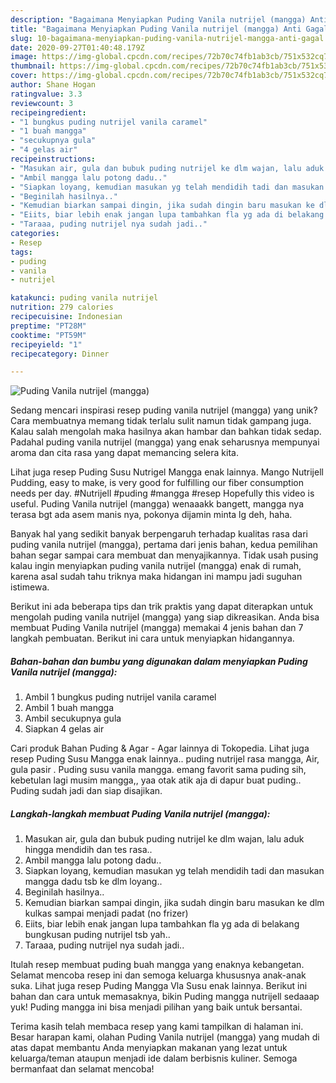 ```yaml
---
description: "Bagaimana Menyiapkan Puding Vanila nutrijel (mangga) Anti Gagal"
title: "Bagaimana Menyiapkan Puding Vanila nutrijel (mangga) Anti Gagal"
slug: 10-bagaimana-menyiapkan-puding-vanila-nutrijel-mangga-anti-gagal
date: 2020-09-27T01:40:48.179Z
image: https://img-global.cpcdn.com/recipes/72b70c74fb1ab3cb/751x532cq70/puding-vanila-nutrijel-mangga-foto-resep-utama.jpg
thumbnail: https://img-global.cpcdn.com/recipes/72b70c74fb1ab3cb/751x532cq70/puding-vanila-nutrijel-mangga-foto-resep-utama.jpg
cover: https://img-global.cpcdn.com/recipes/72b70c74fb1ab3cb/751x532cq70/puding-vanila-nutrijel-mangga-foto-resep-utama.jpg
author: Shane Hogan
ratingvalue: 3.3
reviewcount: 3
recipeingredient:
- "1 bungkus puding nutrijel vanila caramel"
- "1 buah mangga"
- "secukupnya gula"
- "4 gelas air"
recipeinstructions:
- "Masukan air, gula dan bubuk puding nutrijel ke dlm wajan, lalu aduk hingga mendidih dan tes rasa.."
- "Ambil mangga lalu potong dadu.."
- "Siapkan loyang, kemudian masukan yg telah mendidih tadi dan masukan mangga dadu tsb ke dlm loyang.."
- "Beginilah hasilnya.."
- "Kemudian biarkan sampai dingin, jika sudah dingin baru masukan ke dlm kulkas sampai menjadi padat (no frizer)"
- "Eiits, biar lebih enak jangan lupa tambahkan fla yg ada di belakang bungkusan puding nutrijel tsb yah.."
- "Taraaa, puding nutrijel nya sudah jadi.."
categories:
- Resep
tags:
- puding
- vanila
- nutrijel

katakunci: puding vanila nutrijel 
nutrition: 279 calories
recipecuisine: Indonesian
preptime: "PT28M"
cooktime: "PT59M"
recipeyield: "1"
recipecategory: Dinner

---
```



![Puding Vanila nutrijel (mangga)](https://img-global.cpcdn.com/recipes/72b70c74fb1ab3cb/751x532cq70/puding-vanila-nutrijel-mangga-foto-resep-utama.jpg)

Sedang mencari inspirasi resep puding vanila nutrijel (mangga) yang unik? Cara membuatnya memang tidak terlalu sulit namun tidak gampang juga. Kalau salah mengolah maka hasilnya akan hambar dan bahkan tidak sedap. Padahal puding vanila nutrijel (mangga) yang enak seharusnya mempunyai aroma dan cita rasa yang dapat memancing selera kita.

Lihat juga resep Puding Susu Nutrigel Mangga enak lainnya. Mango Nutrijell Pudding, easy to make, is very good for fulfilling our fiber consumption needs per day. #Nutrijell #puding #mangga #resep Hopefully this video is useful. Puding Vanila nutrijel (mangga) wenaaakk bangett, mangga nya terasa bgt ada asem manis nya, pokonya dijamin minta lg deh, haha.

Banyak hal yang sedikit banyak berpengaruh terhadap kualitas rasa dari puding vanila nutrijel (mangga), pertama dari jenis bahan, kedua pemilihan bahan segar sampai cara membuat dan menyajikannya. Tidak usah pusing kalau ingin menyiapkan puding vanila nutrijel (mangga) enak di rumah, karena asal sudah tahu triknya maka hidangan ini mampu jadi suguhan istimewa.


Berikut ini ada beberapa tips dan trik praktis yang dapat diterapkan untuk mengolah puding vanila nutrijel (mangga) yang siap dikreasikan. Anda bisa membuat Puding Vanila nutrijel (mangga) memakai 4 jenis bahan dan 7 langkah pembuatan. Berikut ini cara untuk menyiapkan hidangannya.

<!--inarticleads1-->

##### Bahan-bahan dan bumbu yang digunakan dalam menyiapkan Puding Vanila nutrijel (mangga):

1. Ambil 1 bungkus puding nutrijel vanila caramel
1. Ambil 1 buah mangga
1. Ambil secukupnya gula
1. Siapkan 4 gelas air


Cari produk Bahan Puding &amp; Agar - Agar lainnya di Tokopedia. Lihat juga resep Puding Susu Mangga enak lainnya.. puding nutrijel rasa mangga, Air, gula pasir . Puding susu vanila mangga. emang favorit sama puding sih, kebetulan lagi musim mangga,, yaa otak atik aja di dapur buat puding.. Puding sudah jadi dan siap disajikan. 

<!--inarticleads2-->

##### Langkah-langkah membuat Puding Vanila nutrijel (mangga):

1. Masukan air, gula dan bubuk puding nutrijel ke dlm wajan, lalu aduk hingga mendidih dan tes rasa..
1. Ambil mangga lalu potong dadu..
1. Siapkan loyang, kemudian masukan yg telah mendidih tadi dan masukan mangga dadu tsb ke dlm loyang..
1. Beginilah hasilnya..
1. Kemudian biarkan sampai dingin, jika sudah dingin baru masukan ke dlm kulkas sampai menjadi padat (no frizer)
1. Eiits, biar lebih enak jangan lupa tambahkan fla yg ada di belakang bungkusan puding nutrijel tsb yah..
1. Taraaa, puding nutrijel nya sudah jadi..


Itulah resep membuat puding buah mangga yang enaknya kebangetan. Selamat mencoba resep ini dan semoga keluarga khususnya anak-anak suka. Lihat juga resep Puding Mangga Vla Susu enak lainnya. Berikut ini bahan dan cara untuk memasaknya, bikin Puding mangga nutrijell sedaaap yuk! Puding mangga ini bisa menjadi pilihan yang baik untuk bersantai. 

Terima kasih telah membaca resep yang kami tampilkan di halaman ini. Besar harapan kami, olahan Puding Vanila nutrijel (mangga) yang mudah di atas dapat membantu Anda menyiapkan makanan yang lezat untuk keluarga/teman ataupun menjadi ide dalam berbisnis kuliner. Semoga bermanfaat dan selamat mencoba!
